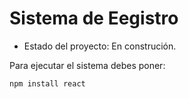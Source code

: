 <h1>Sistema de Eegistro</h1>

- Estado del proyecto: En construción.

Para ejecutar el sistema debes poner:

```npm install react```
